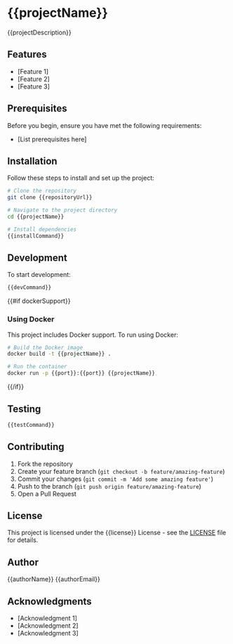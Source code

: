 # {{projectName}}

{{projectDescription}}

## Features

- [Feature 1]
- [Feature 2]
- [Feature 3]

## Prerequisites

Before you begin, ensure you have met the following requirements:
* [List prerequisites here]

## Installation

Follow these steps to install and set up the project:

```bash
# Clone the repository
git clone {{repositoryUrl}}

# Navigate to the project directory
cd {{projectName}}

# Install dependencies
{{installCommand}}
```

## Development

To start development:

```bash
{{devCommand}}
```

{{#if dockerSupport}}
### Using Docker

This project includes Docker support. To run using Docker:

```bash
# Build the Docker image
docker build -t {{projectName}} .

# Run the container
docker run -p {{port}}:{{port}} {{projectName}}
```
{{/if}}

## Testing

```bash
{{testCommand}}
```

## Contributing

1. Fork the repository
2. Create your feature branch (`git checkout -b feature/amazing-feature`)
3. Commit your changes (`git commit -m 'Add some amazing feature'`)
4. Push to the branch (`git push origin feature/amazing-feature`)
5. Open a Pull Request

## License

This project is licensed under the {{license}} License - see the [LICENSE](LICENSE) file for details.

## Author

{{authorName}}
{{authorEmail}}

## Acknowledgments

- [Acknowledgment 1]
- [Acknowledgment 2]
- [Acknowledgment 3]
